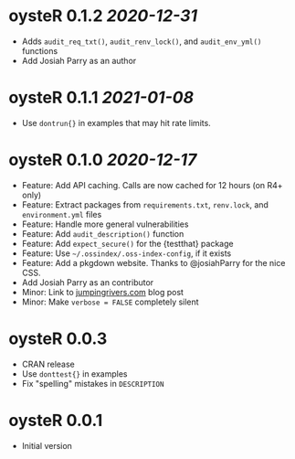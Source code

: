 # oysteR 0.1.2 _2020-12-31_ 
  * Adds `audit_req_txt()`, `audit_renv_lock()`, and `audit_env_yml()` functions 
  * Add Josiah Parry as an author

# oysteR 0.1.1 _2021-01-08_
  * Use `dontrun{}` in examples that may hit rate limits.

# oysteR 0.1.0 _2020-12-17_ 
  * Feature: Add API caching. Calls are now cached for 12 hours (on R4+ only)
  * Feature: Extract packages from `requirements.txt`, `renv.lock`, and `environment.yml` files
  * Feature: Handle more general vulnerabilities
  * Feature: Add `audit_description()` function
  * Feature: Add `expect_secure()` for the {testthat} package
  * Feature: Use `~/.ossindex/.oss-index-config`, if it exists
  * Feature: Add a pkgdown website. Thanks to @josiahParry for the nice CSS.
  * Add Josiah Parry as an contributor
  * Minor: Link to [jumpingrivers.com](https://www.jumpingrivers.com) blog post
  * Minor: Make `verbose = FALSE` completely silent

# oysteR 0.0.3
  * CRAN release
  * Use `donttest{}` in examples
  * Fix "spelling" mistakes in `DESCRIPTION`

# oysteR 0.0.1
  * Initial version
